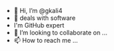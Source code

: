 - 👋 Hi, I’m @gkali4
- 👀 deals with software
- I'm GitHub expert
- 💞️ I’m looking to collaborate on ...
- 📫 How to reach me ...

<!---
gkali4/gkali4 is a ✨ special ✨ repository because its `README.md` (this file) appears on your GitHub profile.
You can click the Preview link to take a look at your changes.
--->
